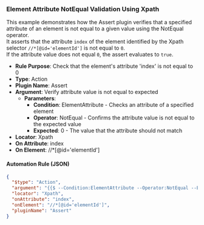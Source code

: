 ### Element Attribute NotEqual Validation Using Xpath

This example demonstrates how the Assert plugin verifies that a specified attribute of an element is not equal to a given value using the NotEqual operator.  
It asserts that the attribute `index` of the element identified by the Xpath selector `//*[@id='elementId']` is not equal to `0`.  
If the attribute value does not equal `0`, the assert evaluates to `true`.

- **Rule Purpose**: Check that the element's attribute 'index' is not equal to 0  
- **Type**: Action  
- **Plugin Name**: Assert  
- **Argument**: Verify attribute value is not equal to expected  
  - **Parameters**:  
    - **Condition**: ElementAttribute - Checks an attribute of a specified element  
    - **Operator**: NotEqual - Confirms the attribute value is not equal to the expected value  
    - **Expected**: 0 - The value that the attribute should not match  
- **Locator**: Xpath  
- **On Attribute**: index  
- **On Element**: //*[@id='elementId']  

#### Automation Rule (JSON)

```json
{
  "$type": "Action",
  "argument": "{{$ --Condition:ElementAttribute --Operator:NotEqual --Expected:0}}",
  "locator": "Xpath",
  "onAttribute": "index",
  "onElement": "//*[@id='elementId']",
  "pluginName": "Assert"
}
```
